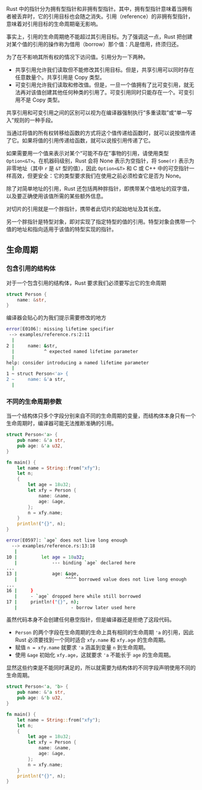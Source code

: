 Rust 中的指针分为拥有型指针和非拥有型指针。其中，拥有型指针意味着当拥有者被丢弃时，它的引用目标也会随之消失。引用（reference）的非拥有型指针，意味着对引用目标的生命周期毫无影响。

事实上，引用的生命周期绝不能超过其引用目标。为了强调这一点，Rust 把创建对某个值的引用的操作称为借用（borrow）那个值：凡是借用，终须归还。

为了在不影响其所有权的情况下访问值。引用分为一下两种。

- 共享引用允许我们读取但不能修改其引用目标。但是，共享引用可以同时存在任意数量个。共享引用是 Copy 类型。
- 可变引用允许我们读取和修改值。但是，一旦一个值拥有了比可变引用，就无法再对该值创建其他任何种类的引用了。可变引用同时只能存在一个。可变引用不是 Copy 类型。

共享引用和可变引用之间的区别可以视为在编译器强制执行“多重读取”或“单一写入”规则的一种手段。

当通过将值的所有权转移给函数的方式将这个值传递给函数时，就可以说按值传递了它。如果将值的引用传递给函数，就可以说按引用传递了它。

如果需要用一个值来表示对某个“可能不存在”事物的引用，请使用类型 `Option<&T>`。在机器码级别，Rust 会将 None 表示为空指针，将 `Some(r)` 表示为非零地址（其中 `r` 是 `&T` 型的值），因此 `Option<&T>` 和 C 或 C++ 中的可空指针一样高效，但更安全：它的类型要求我们在使用之前必须检查它是否为 None。

除了对简单地址的引用，Rust 还包括两种胖指针，即携带某个值地址的双字值，以及要正确使用该值所需的某些额外信息。

对切片的引用就是一个胖指针，携带者此切片的起始地址及其长度。

另一个胖指针是特型对象，即对实现了指定特型的值的引用。特型对象会携带一个值的地址和指向适用于该值的特型实现的指针。

## 生命周期

### 包含引用的结构体

对于一个包含引用的结构体，Rust 要求我们必须要写出它的生命周期

```rust
struct Person {
    name: &str,
}
```

编译器会贴心的为我们提示需要修改的地方

```bash
error[E0106]: missing lifetime specifier
 --> examples/reference.rs:2:11
  |
2 |     name: &str,
  |           ^ expected named lifetime parameter
  |
help: consider introducing a named lifetime parameter
  |
1 ~ struct Person<'a> {
2 ~     name: &'a str,
  |
```

### 不同的生命周期参数

当一个结构体只多个字段分别来自不同的生命周期的变量，而结构体本身只有一个生命周期时，编译器可能无法推断准确的引用。

```rust
struct Person<'a> {
    pub name: &'a str,
    pub age: &'a u32,
}

fn main() {
    let name = String::from("xfy");
    let n;
    {
        let age = 18u32;
        let xfy = Person {
            name: &name,
            age: &age,
        };
        n = xfy.name;
    }
    println!("{}", n);
}
```

```bash
error[E0597]: `age` does not live long enough
  --> examples/reference.rs:13:18
   |
10 |         let age = 18u32;
   |             --- binding `age` declared here
...
13 |             age: &age,
   |                  ^^^^ borrowed value does not live long enough
...
16 |     }
   |     - `age` dropped here while still borrowed
17 |     println!("{}", n);
   |                    - borrow later used here
```

虽然代码本身不会创建任何悬空指针，但是编译器还是拒绝了这段代码。

- `Person` 的两个字段在生命周期的生命上具有相同的生命周期 `'a` 的引用，因此 Rust 必须要找到一个同时适合 `xfy.name` 和 `xfy.age` 的生命周期。
- 赋值 `n = xfy.name` 就要求 `'a` 涵盖到变量 `n` 到生命周期。
- 使用 `&age` 初始化 `xfy.age`，这就要求 `'a` 不能长于 `age` 的生命周期。

显然这些约束是不能同时满足的，所以就需要为结构体的不同字段声明使用不同的生命周期。

```rust
struct Person<'a, 'b> {
    pub name: &'a str,
    pub age: &'b u32,
}

fn main() {
    let name = String::from("xfy");
    let n;
    {
        let age = 18u32;
        let xfy = Person {
            name: &name,
            age: &age,
        };
        n = xfy.name;
    }
    println!("{}", n);
}
```